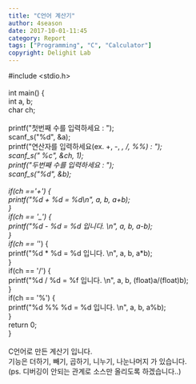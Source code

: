 ```yaml
---
title: "C언어 계산기"
author: 4season
date: 2017-10-01-11:45
category: Report
tags: ["Programming", "C", "Calculator"]
copyright: Delighit Lab
---
```


#include <stdio.h> <br>
<br>
int main() { <br>
	int a, b; <br>
	char ch; <br>
<br>
	printf("첫번째 수를 입력하세요 : "); <br>
	scanf_s("%d", &a); <br>
	printf("연산자를 입력하세요(ex. +, -, *, /, %%) : "); <br>
	scanf_s(" %c", &ch, 1); <br>
	printf("두번째 수를 입력하세요 : "); <br>
	scanf_s("%d", &b); <br>
<br>
	if(ch =='+') { <br>
		printf("%d + %d = %d\n", a, b, a+b); <br>
	} <br>
	if(ch == '_') { <br>
		printf("%d - %d = %d 입니다. \n", a, b, a-b); <br>
	} <br>
	if(ch == '*') { <br>
		printf("%d * %d = %d 입니다. \n", a, b, a*b); <br>
	} <br>
	if(ch == '/') { <br>
		printf("%d / %d = %f 입니다. \n", a, b, (float)a/(float)b); <br>
	} <br>
	if(ch == '%') { <br>
		printf("%d %% %d = %d 입니다. \n", a, b, a%b); <br>
	} <br>
	return 0; <br>
} <br>
<br>
C언어로 만든 계산기 입니다. <br>
기능은 더하기, 빼기, 곱하기, 니누기, 나눈나머지 가 있습니다. <br>
(ps. 디버깅이 안되는 관계로 소스만 올리도록 하겠습니다..)
